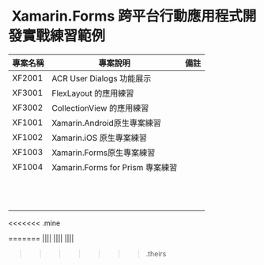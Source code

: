 #  Xamarin.Forms 跨平台行動應用程式開發實戰練習範例

|專案名稱|專案說明|備註|
|-|-|-|
|XF2001|ACR User Dialogs 功能展示||
|XF3001|FlexLayout 的應用練習||
|XF3002|CollectionView 的應用練習||
|XF1001|Xamarin.Android原生專案練習||
|XF1002|Xamarin.iOS 原生專案練習||
|XF1003|Xamarin.Forms原生專案練習||
|XF1004|Xamarin.Forms for Prism 專案練習||
||||
||||
||||
||||
||||
||||
||||
||||
||||
||||
||||
||||
<<<<<<< .mine



=======
||||
||||
||||
>>>>>>> .theirs

